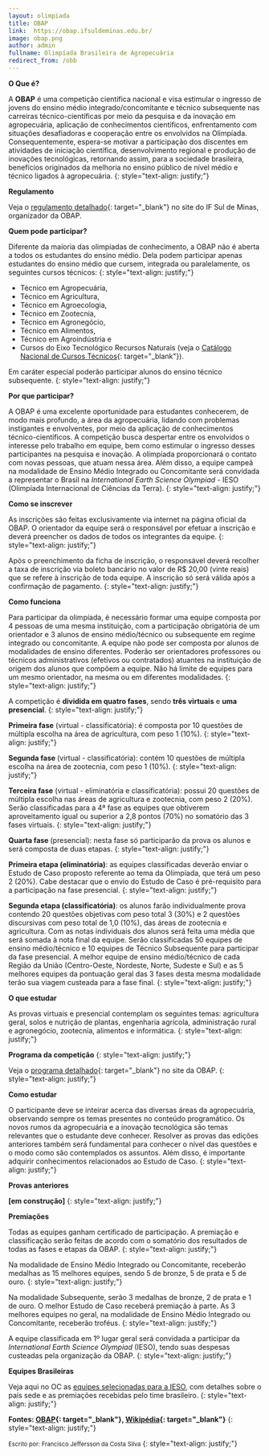 ```yaml
--- 
layout: olimpiada
title: OBAP
link:  https://obap.ifsuldeminas.edu.br/
image: obap.png
author: admin
fullname: Olimpíada Brasileira de Agropecuária
redirect_from: /obb
--- 
```


  
**O Que é?**

A **OBAP** é uma competição científica nacional e visa estimular o ingresso de jovens do ensino médio integrado/concomitante e técnico subsequente nas carreiras técnico-científicas por meio da pesquisa e da inovação em
agropecuária, aplicação de conhecimentos científicos, enfrentamento com situações desafiadoras e cooperação entre os envolvidos na Olimpíada. Consequentemente, espera-se motivar a participação dos discentes em atividades
de iniciação científica, desenvolvimento regional e produção de inovações tecnológicas, retornando assim, para a sociedade brasileira, benefícios originados da melhoria no ensino público de nível médio e técnico ligados
à agropecuária.
{: style="text-align: justify;"}

  
**Regulamento**

Veja o [regulamento detalhado][2]{: target="_blank"} no site do IF Sul de Minas, organizador da OBAP.

**Quem pode participar?**

Diferente da maioria das olimpíadas de conhecimento, a OBAP não é aberta a todos os estudantes do ensino médio. Dela podem participar apenas estudantes do ensino médio que cursem, integrada ou paralelamente, os seguintes
cursos técnicos:
{: style="text-align: justify;"}



* Técnico em Agropecuária,
* Técnico em Agricultura,
* Técnico em Agroecologia,
* Técnico em Zootecnia,
* Técnico em Agronegócio,
* Técnico em Alimentos,
* Técnico em Agroindústria e
* Cursos do Eixo Tecnológico Recursos Naturais (veja o [Catálogo Nacional de Cursos Técnicos][3]{: target="_blank"}).
  



Em caráter especial poderão participar alunos do ensino técnico subsequente.
{: style="text-align: justify;"}

  
**Por que participar?**

A OBAP é uma excelente oportunidade para estudantes conhecerem, de modo mais profundo, a área da agropecuária, lidando com problemas instigantes e envolventes, por meio da aplicação de conhecimentos técnico-científicos.
A competição busca despertar entre os envolvidos o interesse pelo trabalho em equipe, bem como estimular o ingresso desses participantes na pesquisa e inovação. A olimpíada proporcionará o contato com novas pessoas, que
atuam nessa área. Além disso, a equipe campeã na modalidade de Ensino Médio Integrado ou Concomitante será convidada a representar o Brasil na <em>International Earth Science Olympiad - </em>IESO (Olimpíada Internacional
de Ciências da Terra).
{: style="text-align: justify;"}

  
**Como se inscrever**

As inscrições são feitas exclusivamente via internet na página oficial da OBAP. O orientador da equipe será o responsável por efetuar a inscrição e deverá preencher os dados de todos os integrantes da equipe.
{: style="text-align: justify;"}



Após o preenchimento da ficha de inscrição, o responsável deverá recolher a taxa de inscrição via boleto bancário no valor de R$ 20,00 (vinte reais) que se refere à inscrição de toda equipe. A inscrição só será válida
após a confirmação de pagamento.
{: style="text-align: justify;"}

  
**Como funciona**

Para participar da olimpíada, é necessário formar uma equipe composta por 4 pessoas de uma mesma instituição, com a participação obrigatória de um orientador e 3 alunos de ensino médio/técnico ou subsequente em regime
integrado ou concomitante. A equipe não pode ser composta por alunos de modalidades de ensino diferentes. Poderão ser orientadores professores ou técnicos administrativos (efetivos ou contratados) atuantes na instituição
de origem dos alunos que compõem a equipe. Não há limite de equipes para um mesmo orientador, na mesma ou em diferentes modalidades.
{: style="text-align: justify;"}



A competição é **dividida em quatro fases**, sendo **três virtuais** e **uma presencial**.
{: style="text-align: justify;"}



**Primeira fase** (virtual - classificatória): é composta por 10 questões de múltipla escolha na área de agricultura, com peso 1 (10%).
{: style="text-align: justify;"}



<strong>Segunda fase </strong>(virtual - classificatória): contém 10 questões de múltipla escolha na área de zootecnia, com peso 1 (10%).
{: style="text-align: justify;"}



**Terceira fase** (virtual - eliminatória e classificatória): possui 20 questões de múltipla escolha nas áreas de agricultura e zootecnia, com peso 2 (20%). Serão classificadas para a 4ª fase as equipes que obtiverem
aproveitamento igual ou superior a 2,8 pontos (70%) no somatório das 3 fases virtuais.
{: style="text-align: justify;"}



<strong>Quarta fase </strong>(presencial): nesta fase só participarão da prova os alunos e será composta de duas etapas.
{: style="text-align: justify;"}



**Primeira etapa (eliminatória)**\: as equipes classificadas deverão enviar o Estudo de Caso proposto referente ao tema da Olimpíada, que terá um peso 2 (20%). Cabe destacar que o envio do Estudo de Caso é pré-requisito
para a participação na fase presencial.
{: style="text-align: justify;"}



**Segunda etapa (classificatória)**\: os alunos farão individualmente prova contendo 20 questões objetivas com peso total 3 (30%) e 2 questões discursivas com peso total de 1,0 (10%), das áreas de zootecnia e
agricultura. Com as notas individuais dos alunos será feita uma média que será somada à nota final da equipe. Serão classificadas 50 equipes de ensino médio/técnico e 10 equipes de Técnico Subsequente para participar da
fase presencial. A melhor equipe de ensino médio/técnico de cada Região da União (Centro-Oeste, Nordeste, Norte, Sudeste e Sul) e as 5 melhores equipes da pontuação geral das 3 fases desta mesma modalidade terão sua
viagem custeada para a fase final.
{: style="text-align: justify;"}

  
**O que estudar**

As provas virtuais e presencial contemplam os seguintes temas: agricultura geral, solos e nutrição de plantas, engenharia agrícola, administração rural e agronegócio, zootecnia, alimentos e informática.
{: style="text-align: justify;"}



**Programa da competição**
{: style="text-align: justify;"}



Veja o [programa detalhado][4]{: target="_blank"} no site da OBAP.
{: style="text-align: justify;"}

  
**Como estudar**

O participante deve se inteirar acerca das diversas áreas da agropecuária, observando sempre os temas presentes no conteúdo programático. Os novos rumos da agropecuária e a inovação tecnológica são temas relevantes que o
estudante deve conhecer. Resolver as provas das edições anteriores também será fundamental para conhecer o nível das questões e o modo como são contemplados os assuntos. Além disso, é importante adquirir conhecimentos
relacionados ao Estudo de Caso.
{: style="text-align: justify;"}

  
**Provas anteriores**

**\[em construção\]**
{: style="text-align: justify;"}

  
**Premiações**

Todas as equipes ganham certificado de participação. A premiação e classificação serão feitas de acordo com o somatório dos resultados de todas as fases e etapas da OBAP.
{: style="text-align: justify;"}



Na modalidade de Ensino Médio Integrado ou Concomitante, receberão medalhas as 15 melhores equipes, sendo 5 de bronze, 5 de prata e 5 de ouro.
{: style="text-align: justify;"}



Na modalidade Subsequente, serão 3 medalhas de bronze, 2 de prata e 1 de ouro. O melhor Estudo de Caso receberá premiação à parte. As 3 melhores equipes no geral, na modalidade de Ensino Médio Integrado ou Concomitante,
receberão troféus.
{: style="text-align: justify;"}



A equipe classificada em 1º lugar geral será convidada a participar da *International Earth Science Olympiad* (IESO), tendo suas despesas custeadas pela organização da OBAP.
{: style="text-align: justify;"}

  
**Equipes Brasileiras**

Veja aqui no OC as [equipes selecionadas para a IESO][5], com detalhes sobre o país sede e as premiações recebidas pelo time brasileiro.
{: style="text-align: justify;"}



**Fontes: [OBAP][6]{: target="_blank"}, [Wikipédia][7]{: target="_blank"}**
{: style="text-align: justify;"}

  
 

<small>Escrito por: Francisco Jeffersson da Costa Silva</small>
{: style="text-align: justify;"}





[1]: http://www.olimpiadascientificas.com/wp-content/uploads/2011/10/OBAP.jpg
[2]: https://obap.ifsuldeminas.edu.br/images/regulamento_OBAP_2017_anexo.pdf "Regulamento detalhado sobre a OBAP"
[3]: http://catalogonct.mec.gov.br/ "Catálogo nacional do MEC para cursos técnicos"
[4]: hhttps://obap.ifsuldeminas.edu.br/images/regulamento_OBAP_2017_anexo.pdf "Programa detalhado da OBAP"
[5]: http://www.olimpiadascientificas.com/equipes-brasileiras/interdisciplinar/ieso/ "Equipes selecionadas para a IESO"
[6]: http://www.ifsuldeminas.edu.br/~obap/ "Página oficial da OBAP"
[7]: http://pt.wikipedia.org/wiki/Olimp%C3%ADada_Brasileira_de_Agropecu%C3%A1ria "Página da OBAP no Wikipédia"

